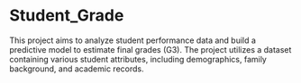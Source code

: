 # Student_Grade
This project aims to analyze student performance data and build a predictive model to estimate final grades (G3). The project utilizes a dataset containing various student attributes, including demographics, family background, and academic records.
